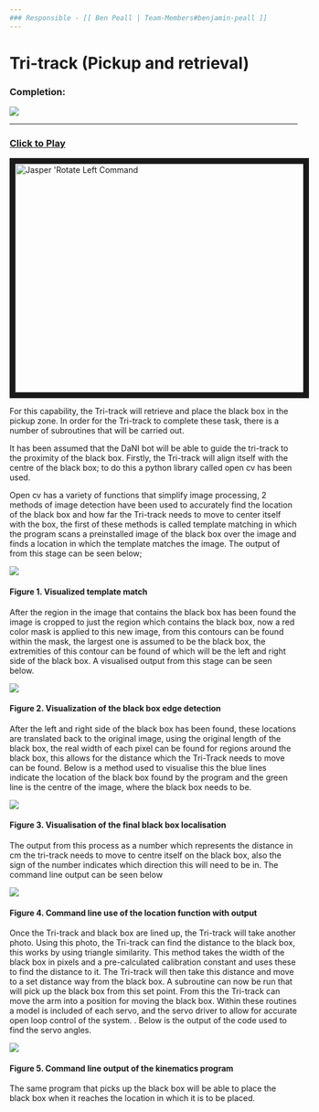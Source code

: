 ```yaml
---
### Responsible - [[ Ben Peall | Team-Members#benjamin-peall ]]
---
```

# Tri-track (Pickup and retrieval)
### Completion: 
<p align="left">
<img src="https://github.com/lboroEESE-16ELD002/I-ProjectDocs/blob/master/Portfolio%20SC/Update%20github%20percentage%20bar/100%25%20updated.PNG">
</p>

---

### [Click to Play](https://www.youtube.com/watch?v=2AxlCHH80IQ&feature=youtu.be)
<a href="https://www.youtube.com/watch?v=2AxlCHH80IQ&feature=youtu.be" target="_blank"><img src="https://github.com/lboroEESE-16ELD002/I-Portfolio/blob/master/Video%20Demos/Video%20Screen%20Shots/BlackBoxSC.jpg" 
alt="Jasper 'Rotate Left Command" width="800" height="400" border="10" /></a>

For this capability, the Tri-track will retrieve and place the black box in the pickup zone. In order for the Tri-track to complete these task, there is a number of subroutines that will be carried out.
 
It has been assumed that the DaNI bot will be able to guide the tri-track to the proximity of the black box.
Firstly, the Tri-track will align itself with the centre of the black box; to do this a python library called open cv has been used.

Open cv has a variety of functions that simplify image processing, 2 methods of image detection have been used to accurately find the location of the black box and how far the Tri-track needs to move to center itself with the box, the first of these methods is called template matching in which the program scans a preinstalled image of the black box over the image and finds a location in which the template matches the image. The output of from this stage can be seen below;

![](https://github.com/lboroEESE-16ELD002/I-ProjectDocs/blob/master/Portfolio%20SC/template%20match.png)
#### Figure 1. Visualized template match

After the region in the image that contains the black box has been found the image is cropped to just the region which contains the black box, now a red color mask is applied to this new image, from this contours can be found within the mask, the largest one is assumed to be the black box, the extremities of this contour can be found  of which will be the left and right side of the black box. A visualised output from this stage can be seen below.

![](https://github.com/lboroEESE-16ELD002/I-ProjectDocs/blob/master/Portfolio%20SC/contour%20detection.png) 
#### Figure 2. Visualization of the black box edge detection


After the left and right side of the black box has been found, these locations are translated back to the original image, using the original length of the black box, the real width of each pixel can be found for regions around the black box, this allows for the distance which the Tri-Track needs to move can be found. Below is a method used to visualise this the blue lines indicate the location of the black box found by the program and the green line is the centre of the image, where the black box needs to be. 

![](https://github.com/lboroEESE-16ELD002/I-ProjectDocs/blob/master/Portfolio%20SC/location%20of%20black%20box.png) 

#### Figure 3. Visualisation of the final black box localisation 



The output from this process as a number which represents the distance in cm the tri-track needs to move to centre itself on the black box, also the sign of the number indicates which direction this will need to be in. The command line output can be seen below 

![](https://github.com/lboroEESE-16ELD002/I-ProjectDocs/blob/master/Portfolio%20SC/distmove%20output.png)

#### Figure 4. Command line use of the location function with output


Once the Tri-track and black box are lined up, the Tri-track will take another photo. Using this photo, the Tri-track can find the distance to the black box, this works by using triangle similarity. This method takes the width of the black box in pixels and a pre-calculated calibration constant and uses these to find the distance to it. The Tri-track will then take this distance and move to a set distance way from the black box. A subroutine can now be run that will pick up the black box from this set point. From this the Tri-track can move the arm into a position for moving the black box. Within these routines a model is included of each servo, and the servo driver to allow for accurate open loop control of the system.  . Below is the output of the code used to find the servo angles. 

![](https://github.com/lboroEESE-16ELD002/I-ProjectDocs/blob/master/Portfolio%20SC/servo%20angles.png)

#### Figure 5. Command line output of the kinematics program 

The same program that picks up the black box will be able to place the black box when it reaches the location in which it is to be placed. 


